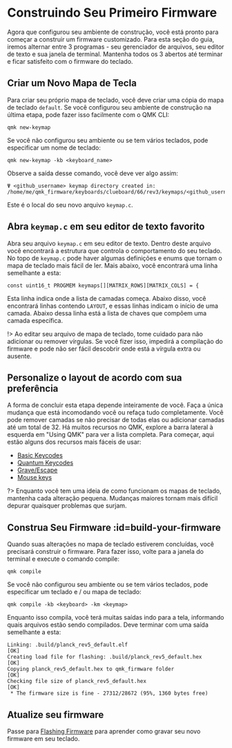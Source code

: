 # Construindo Seu Primeiro Firmware

Agora que configurou seu ambiente de construção, você está pronto para começar a construir um firmware customizado. Para esta seção do guia, iremos alternar entre 3 programas - seu gerenciador de arquivos, seu editor de texto e sua janela de terminal. Mantenha todos os 3 abertos até terminar e ficar satisfeito com o firmware do teclado.

## Criar um Novo Mapa de Tecla

Para criar seu próprio mapa de teclado, você deve criar uma cópia do mapa de teclado `default`. Se você configurou seu ambiente de construção na última etapa, pode fazer isso facilmente com o QMK CLI:

    qmk new-keymap

Se você não configurou seu ambiente ou se tem vários teclados, pode especificar um nome de teclado:

    qmk new-keymap -kb <keyboard_name>

Observe a saída desse comando, você deve ver algo assim:

    Ψ <github_username> keymap directory created in: /home/me/qmk_firmware/keyboards/clueboard/66/rev3/keymaps/<github_username>

Este é o local do seu novo arquivo `keymap.c`.

## Abra `keymap.c` em seu editor de texto favorito

Abra seu arquivo `keymap.c` em seu editor de texto. Dentro deste arquivo você encontrará a estrutura que controla o comportamento do seu teclado. No topo de `keymap.c` pode haver algumas definições e enums que tornam o mapa de teclado mais fácil de ler. Mais abaixo, você encontrará uma linha semelhante a esta:

    const uint16_t PROGMEM keymaps[][MATRIX_ROWS][MATRIX_COLS] = {

Esta linha indica onde a lista de camadas começa. Abaixo disso, você encontrará linhas contendo `LAYOUT`, e essas linhas indicam o início de uma camada. Abaixo dessa linha está a lista de chaves que compõem uma camada específica.

!> Ao editar seu arquivo de mapa de teclado, tome cuidado para não adicionar ou remover vírgulas. Se você fizer isso, impedirá a compilação do firmware e pode não ser fácil descobrir onde está a vírgula extra ou ausente.

## Personalize o layout de acordo com sua preferência

A forma de concluir esta etapa depende inteiramente de você. Faça a única mudança que está incomodando você ou refaça tudo completamente. Você pode remover camadas se não precisar de todas elas ou adicionar camadas até um total de 32. Há muitos recursos no QMK, explore a barra lateral à esquerda em "Using QMK" para ver a lista completa. Para começar, aqui estão alguns dos recursos mais fáceis de usar:

* [Basic Keycodes](keycodes_basic.md)
* [Quantum Keycodes](quantum_keycodes.md)
* [Grave/Escape](feature_grave_esc.md)
* [Mouse keys](feature_mouse_keys.md)

?> Enquanto você tem uma ideia de como funcionam os mapas de teclado, mantenha cada alteração pequena. Mudanças maiores tornam mais difícil depurar quaisquer problemas que surjam.

## Construa Seu Firmware :id=build-your-firmware

Quando suas alterações no mapa de teclado estiverem concluídas, você precisará construir o firmware. Para fazer isso, volte para a janela do terminal e execute o comando compile:

    qmk compile

Se você não configurou seu ambiente ou se tem vários teclados, pode especificar um teclado e / ou mapa de teclado:

    qmk compile -kb <keyboard> -km <keymap>

Enquanto isso compila, você terá muitas saídas indo para a tela, informando quais arquivos estão sendo compilados. Deve terminar com uma saída semelhante a esta:

```
Linking: .build/planck_rev5_default.elf                                                             [OK]
Creating load file for flashing: .build/planck_rev5_default.hex                                     [OK]
Copying planck_rev5_default.hex to qmk_firmware folder                                              [OK]
Checking file size of planck_rev5_default.hex                                                       [OK]
 * The firmware size is fine - 27312/28672 (95%, 1360 bytes free)
```

## Atualize seu firmware

Passe para [Flashing Firmware](newbs_flashing.md) para aprender como gravar seu novo firmware em seu teclado.